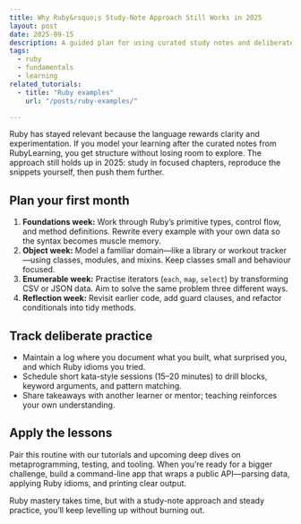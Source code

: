 ```yaml
---
title: Why Ruby&rsquo;s Study-Note Approach Still Works in 2025
layout: post
date: 2025-09-15
description: A guided plan for using curated study notes and deliberate practice to build lasting Ruby skills.
tags:
  - ruby
  - fundamentals
  - learning
related_tutorials:
  - title: "Ruby examples"
    url: "/posts/ruby-examples/"

---
```


Ruby has stayed relevant because the language rewards clarity and experimentation. If you model your learning after the curated notes from RubyLearning, you get structure without losing room to explore. The approach still holds up in 2025: study in focused chapters, reproduce the snippets yourself, then push them further.

## Plan your first month

1. **Foundations week:** Work through Ruby&rsquo;s primitive types, control flow, and method definitions. Rewrite every example with your own data so the syntax becomes muscle memory.
2. **Object week:** Model a familiar domain&mdash;like a library or workout tracker&mdash;using classes, modules, and mixins. Keep classes small and behaviour focused.
3. **Enumerable week:** Practise iterators (`each`, `map`, `select`) by transforming CSV or JSON data. Aim to solve the same problem three different ways.
4. **Reflection week:** Revisit earlier code, add guard clauses, and refactor conditionals into tidy methods.

## Track deliberate practice

- Maintain a log where you document what you built, what surprised you, and which Ruby idioms you tried.
- Schedule short kata-style sessions (15&ndash;20 minutes) to drill blocks, keyword arguments, and pattern matching.
- Share takeaways with another learner or mentor; teaching reinforces your own understanding.

## Apply the lessons

Pair this routine with our tutorials and upcoming deep dives on metaprogramming, testing, and tooling. When you&rsquo;re ready for a bigger challenge, build a command-line app that wraps a public API&mdash;parsing data, applying Ruby idioms, and printing clear output.

Ruby mastery takes time, but with a study-note approach and steady practice, you&rsquo;ll keep levelling up without burning out.
